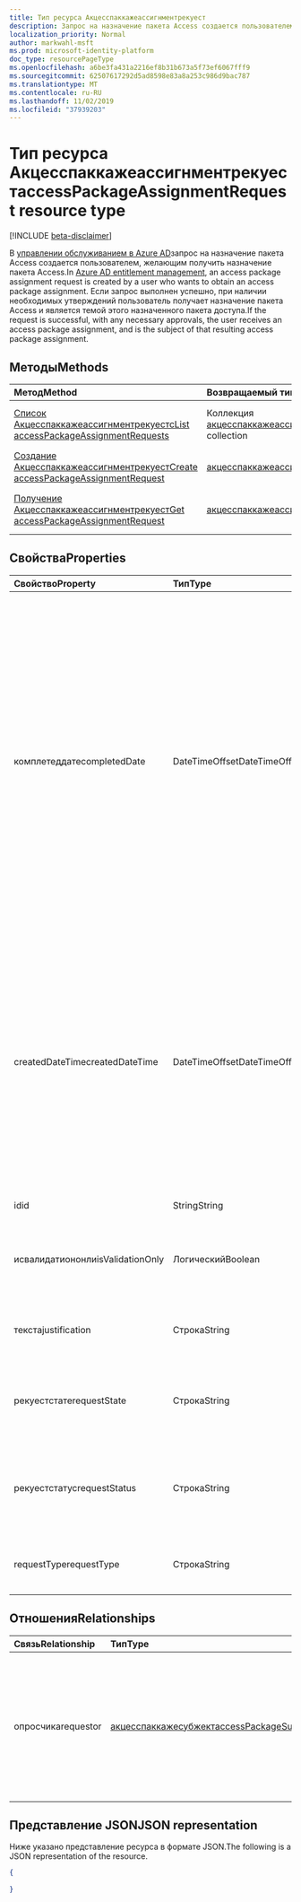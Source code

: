 ```yaml
---
title: Тип ресурса Акцесспаккажеассигнментрекуест
description: Запрос на назначение пакета Access создается пользователем, желающим получить назначение пакета Access.
localization_priority: Normal
author: markwahl-msft
ms.prod: microsoft-identity-platform
doc_type: resourcePageType
ms.openlocfilehash: a6be3fa431a2216ef8b31b673a5f73ef6067fff9
ms.sourcegitcommit: 62507617292d5ad8598e83a8a253c986d9bac787
ms.translationtype: MT
ms.contentlocale: ru-RU
ms.lasthandoff: 11/02/2019
ms.locfileid: "37939203"
---
```

# <a name="accesspackageassignmentrequest-resource-type"></a><span data-ttu-id="b2b76-103">Тип ресурса Акцесспаккажеассигнментрекуест</span><span class="sxs-lookup"><span data-stu-id="b2b76-103">accessPackageAssignmentRequest resource type</span></span>

[!INCLUDE [beta-disclaimer](../../includes/beta-disclaimer.md)]

<span data-ttu-id="b2b76-104">В [управлении обслуживанием в Azure AD](entitlementmanagement-root.md)запрос на назначение пакета Access создается пользователем, желающим получить назначение пакета Access.</span><span class="sxs-lookup"><span data-stu-id="b2b76-104">In [Azure AD entitlement management](entitlementmanagement-root.md), an access package assignment request is created by a user who wants to obtain an access package assignment.</span></span> <span data-ttu-id="b2b76-105">Если запрос выполнен успешно, при наличии необходимых утверждений пользователь получает назначение пакета Access и является темой этого назначенного пакета доступа.</span><span class="sxs-lookup"><span data-stu-id="b2b76-105">If the request is successful, with any necessary approvals, the user receives an access package assignment, and is the subject of that resulting access package assignment.</span></span>


## <a name="methods"></a><span data-ttu-id="b2b76-106">Методы</span><span class="sxs-lookup"><span data-stu-id="b2b76-106">Methods</span></span>

| <span data-ttu-id="b2b76-107">Метод</span><span class="sxs-lookup"><span data-stu-id="b2b76-107">Method</span></span>       | <span data-ttu-id="b2b76-108">Возвращаемый тип</span><span class="sxs-lookup"><span data-stu-id="b2b76-108">Return Type</span></span> | <span data-ttu-id="b2b76-109">Описание</span><span class="sxs-lookup"><span data-stu-id="b2b76-109">Description</span></span> |
|:-------------|:------------|:------------|
| [<span data-ttu-id="b2b76-110">Список Акцесспаккажеассигнментрекуестс</span><span class="sxs-lookup"><span data-stu-id="b2b76-110">List accessPackageAssignmentRequests</span></span>](../api/accesspackageassignmentrequest-list.md) | <span data-ttu-id="b2b76-111">Коллекция [акцесспаккажеассигнментрекуест](accesspackageassignmentrequest.md)</span><span class="sxs-lookup"><span data-stu-id="b2b76-111">[accessPackageAssignmentRequest](accesspackageassignmentrequest.md) collection</span></span> | <span data-ttu-id="b2b76-112">Получение списка объектов акцесспаккажеассигнментрекуест.</span><span class="sxs-lookup"><span data-stu-id="b2b76-112">Retrieve a list of accesspackageassignmentrequest objects.</span></span> |
| [<span data-ttu-id="b2b76-113">Создание Акцесспаккажеассигнментрекуест</span><span class="sxs-lookup"><span data-stu-id="b2b76-113">Create accessPackageAssignmentRequest</span></span>](../api/accesspackageassignmentrequest-post.md) | [<span data-ttu-id="b2b76-114">акцесспаккажеассигнментрекуест</span><span class="sxs-lookup"><span data-stu-id="b2b76-114">accessPackageAssignmentRequest</span></span>](accesspackageassignmentrequest.md) | <span data-ttu-id="b2b76-115">Создание нового Акцесспаккажеассигнментрекуест.</span><span class="sxs-lookup"><span data-stu-id="b2b76-115">Create a new accessPackageAssignmentRequest.</span></span> |
| [<span data-ttu-id="b2b76-116">Получение Акцесспаккажеассигнментрекуест</span><span class="sxs-lookup"><span data-stu-id="b2b76-116">Get accessPackageAssignmentRequest</span></span>](../api/accesspackageassignmentrequest-get.md) | [<span data-ttu-id="b2b76-117">акцесспаккажеассигнментрекуест</span><span class="sxs-lookup"><span data-stu-id="b2b76-117">accessPackageAssignmentRequest</span></span>](accesspackageassignmentrequest.md) | <span data-ttu-id="b2b76-118">Чтение свойств и связей объекта Акцесспаккажеассигнментрекуест.</span><span class="sxs-lookup"><span data-stu-id="b2b76-118">Read properties and relationships of an accessPackageAssignmentRequest object.</span></span> |

## <a name="properties"></a><span data-ttu-id="b2b76-119">Свойства</span><span class="sxs-lookup"><span data-stu-id="b2b76-119">Properties</span></span>

| <span data-ttu-id="b2b76-120">Свойство</span><span class="sxs-lookup"><span data-stu-id="b2b76-120">Property</span></span>     | <span data-ttu-id="b2b76-121">Тип</span><span class="sxs-lookup"><span data-stu-id="b2b76-121">Type</span></span>        | <span data-ttu-id="b2b76-122">Описание</span><span class="sxs-lookup"><span data-stu-id="b2b76-122">Description</span></span> |
|:-------------|:------------|:------------|
|<span data-ttu-id="b2b76-123">комплетеддате</span><span class="sxs-lookup"><span data-stu-id="b2b76-123">completedDate</span></span>|<span data-ttu-id="b2b76-124">DateTimeOffset</span><span class="sxs-lookup"><span data-stu-id="b2b76-124">DateTimeOffset</span></span>|<span data-ttu-id="b2b76-125">Дата завершения обработки (успешное или неудачное) запроса.</span><span class="sxs-lookup"><span data-stu-id="b2b76-125">The date of the end of processing, either successful or failure, of a request.</span></span> <span data-ttu-id="b2b76-126">Тип Timestamp представляет сведения о времени и дате с использованием формата ISO 8601 (всегда применяется формат UTC).</span><span class="sxs-lookup"><span data-stu-id="b2b76-126">The Timestamp type represents date and time information using ISO 8601 format and is always in UTC time.</span></span> <span data-ttu-id="b2b76-127">Например, значение полуночи 1 января 2014 г. в формате UTC выглядит так: `'2014-01-01T00:00:00Z'`.</span><span class="sxs-lookup"><span data-stu-id="b2b76-127">For example, midnight UTC on Jan 1, 2014 would look like this: `'2014-01-01T00:00:00Z'`.</span></span> <span data-ttu-id="b2b76-128">Только для чтения.</span><span class="sxs-lookup"><span data-stu-id="b2b76-128">Read-only.</span></span>|
|<span data-ttu-id="b2b76-129">createdDateTime</span><span class="sxs-lookup"><span data-stu-id="b2b76-129">createdDateTime</span></span>|<span data-ttu-id="b2b76-130">DateTimeOffset</span><span class="sxs-lookup"><span data-stu-id="b2b76-130">DateTimeOffset</span></span>|<span data-ttu-id="b2b76-131">Тип Timestamp представляет сведения о времени и дате с использованием формата ISO 8601 (всегда применяется формат UTC).</span><span class="sxs-lookup"><span data-stu-id="b2b76-131">The Timestamp type represents date and time information using ISO 8601 format and is always in UTC time.</span></span> <span data-ttu-id="b2b76-132">Например, значение полуночи 1 января 2014 г. в формате UTC выглядит так: `'2014-01-01T00:00:00Z'`.</span><span class="sxs-lookup"><span data-stu-id="b2b76-132">For example, midnight UTC on Jan 1, 2014 would look like this: `'2014-01-01T00:00:00Z'`.</span></span> <span data-ttu-id="b2b76-133">Только для чтения.</span><span class="sxs-lookup"><span data-stu-id="b2b76-133">Read-only.</span></span>|
|<span data-ttu-id="b2b76-134">id</span><span class="sxs-lookup"><span data-stu-id="b2b76-134">id</span></span>|<span data-ttu-id="b2b76-135">String</span><span class="sxs-lookup"><span data-stu-id="b2b76-135">String</span></span>| <span data-ttu-id="b2b76-136">Только для чтения.</span><span class="sxs-lookup"><span data-stu-id="b2b76-136">Read-only.</span></span>|
|<span data-ttu-id="b2b76-137">исвалидатиононли</span><span class="sxs-lookup"><span data-stu-id="b2b76-137">isValidationOnly</span></span>|<span data-ttu-id="b2b76-138">Логический</span><span class="sxs-lookup"><span data-stu-id="b2b76-138">Boolean</span></span>|<span data-ttu-id="b2b76-139">Имеет значение true, если запрос не обрабатывается для назначения.</span><span class="sxs-lookup"><span data-stu-id="b2b76-139">True if the request is not to be processed for assignment.</span></span>|
|<span data-ttu-id="b2b76-140">текста</span><span class="sxs-lookup"><span data-stu-id="b2b76-140">justification</span></span>|<span data-ttu-id="b2b76-141">Строка</span><span class="sxs-lookup"><span data-stu-id="b2b76-141">String</span></span>|<span data-ttu-id="b2b76-142">Выставляемое по запросу обоснование.</span><span class="sxs-lookup"><span data-stu-id="b2b76-142">The requestor's supplied justification.</span></span>|
|<span data-ttu-id="b2b76-143">рекуестстате</span><span class="sxs-lookup"><span data-stu-id="b2b76-143">requestState</span></span>|<span data-ttu-id="b2b76-144">Строка</span><span class="sxs-lookup"><span data-stu-id="b2b76-144">String</span></span>|<span data-ttu-id="b2b76-145">Один из `Denied`, `Delivered`, `PartiallyDelivered`.</span><span class="sxs-lookup"><span data-stu-id="b2b76-145">One of `Denied`, `Delivered`, `PartiallyDelivered`.</span></span> <span data-ttu-id="b2b76-146">Только для чтения.</span><span class="sxs-lookup"><span data-stu-id="b2b76-146">Read-only.</span></span>|
|<span data-ttu-id="b2b76-147">рекуестстатус</span><span class="sxs-lookup"><span data-stu-id="b2b76-147">requestStatus</span></span>|<span data-ttu-id="b2b76-148">Строка</span><span class="sxs-lookup"><span data-stu-id="b2b76-148">String</span></span>|<span data-ttu-id="b2b76-149">Дополнительные сведения о состоянии обработки запроса.</span><span class="sxs-lookup"><span data-stu-id="b2b76-149">More information on the request processing status.</span></span> <span data-ttu-id="b2b76-150">Только для чтения.</span><span class="sxs-lookup"><span data-stu-id="b2b76-150">Read-only.</span></span>|
|<span data-ttu-id="b2b76-151">requestType</span><span class="sxs-lookup"><span data-stu-id="b2b76-151">requestType</span></span>|<span data-ttu-id="b2b76-152">Строка</span><span class="sxs-lookup"><span data-stu-id="b2b76-152">String</span></span>|<span data-ttu-id="b2b76-153">Один из `UserAdd` или `UserRemove`.</span><span class="sxs-lookup"><span data-stu-id="b2b76-153">One of `UserAdd` or `UserRemove`.</span></span> <span data-ttu-id="b2b76-154">Только для чтения.</span><span class="sxs-lookup"><span data-stu-id="b2b76-154">Read-only.</span></span>|


## <a name="relationships"></a><span data-ttu-id="b2b76-155">Отношения</span><span class="sxs-lookup"><span data-stu-id="b2b76-155">Relationships</span></span>

| <span data-ttu-id="b2b76-156">Связь</span><span class="sxs-lookup"><span data-stu-id="b2b76-156">Relationship</span></span> | <span data-ttu-id="b2b76-157">Тип</span><span class="sxs-lookup"><span data-stu-id="b2b76-157">Type</span></span>        | <span data-ttu-id="b2b76-158">Описание</span><span class="sxs-lookup"><span data-stu-id="b2b76-158">Description</span></span> |
|:-------------|:------------|:------------|
|<span data-ttu-id="b2b76-159">опросчика</span><span class="sxs-lookup"><span data-stu-id="b2b76-159">requestor</span></span>|[<span data-ttu-id="b2b76-160">акцесспаккажесубжект</span><span class="sxs-lookup"><span data-stu-id="b2b76-160">accessPackageSubject</span></span>](accesspackagesubject.md)| <span data-ttu-id="b2b76-161">Тема, которая запросила или, если назначено прямое назначение, было назначено.</span><span class="sxs-lookup"><span data-stu-id="b2b76-161">The subject who requested or, if a direct assignment, was assigned.</span></span> <span data-ttu-id="b2b76-162">Только для чтения.</span><span class="sxs-lookup"><span data-stu-id="b2b76-162">Read-only.</span></span> <span data-ttu-id="b2b76-163">Допускается значение null.</span><span class="sxs-lookup"><span data-stu-id="b2b76-163">Nullable.</span></span>|


## <a name="json-representation"></a><span data-ttu-id="b2b76-164">Представление JSON</span><span class="sxs-lookup"><span data-stu-id="b2b76-164">JSON representation</span></span>

<span data-ttu-id="b2b76-165">Ниже указано представление ресурса в формате JSON.</span><span class="sxs-lookup"><span data-stu-id="b2b76-165">The following is a JSON representation of the resource.</span></span>

<!-- {
  "blockType": "resource",
  "optionalProperties": [

  ],
  "@odata.type": "microsoft.graph.accessPackageAssignmentRequest",
  "baseType": "",
  "keyProperty": "id"
}-->

```json
{
 
}
```

<!-- uuid: 16cd6b66-4b1a-43a1-adaf-3a886856ed98
2019-02-04 14:57:30 UTC -->
<!-- {
  "type": "#page.annotation",
  "description": "accessPackageAssignmentRequest resource",
  "keywords": "",
  "section": "documentation",
  "tocPath": ""
}-->
